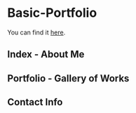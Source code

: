 # Basic-Portfolio

You can find it [here](https://kylecom2000.github.io/Basic-Portfolio/).

## Index - About Me

## Portfolio - Gallery of Works

## Contact Info
